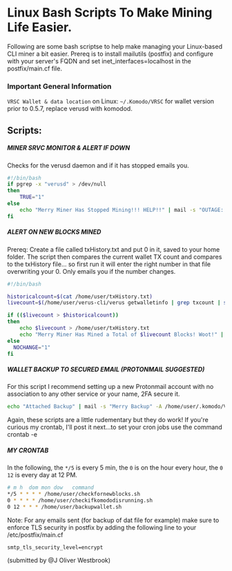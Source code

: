 # Linux Bash Scripts To Make Mining Life Easier.
Following are some bash scriptse to help make managing your Linux-based CLI miner a bit easier. Prereq is to install mailutils (postfix) and configure with your server's FQDN and set inet_interfaces=localhost in the postfix/main.cf file.

### Important General Information
`VRSC Wallet & data location` on Linux: `~/.Komodo/VRSC`
for wallet version prior to 0.5.7, replace verusd with komodod.

## Scripts:
##### MINER SRVC MONITOR & ALERT IF DOWN
Checks for the verusd daemon and if it has stopped emails you.
```bash
#!/bin/bash
if pgrep -x "verusd" > /dev/null
then
    TRUE="1"
else
    echo "Merry Miner Has Stopped Mining!!! HELP!!" | mail -s "OUTAGE: Merry" -a "From: user@yourqualifieddomain.tld" you@youremail.tld
fi
```

##### ALERT ON NEW BLOCKS MINED
Prereq: Create a file called txHistory.txt and put 0 in it, saved to your home folder.
The script then compares the current wallet TX count and compares to the txHistory file...
so first run it will enter the right number in that file overwriting your 0.
Only emails you if the number changes.

```Bash
#!/bin/bash

historicalcount=$(cat /home/user/txHistory.txt)
livecount=$(/home/user/verus-cli/verus getwalletinfo | grep txcount | sed 's/[^0-9]*//g')

if (($livecount > $historicalcount))
then
    echo $livecount > /home/user/txHistory.txt
    echo "Merry Miner Has Mined a Total of $livecount Blocks! Woot!" | mail -s "Merry's Blocks: $livecount" -a "From: user@yourqualifieddomain.tld" you@youremail.tld
else
  NOCHANGE="1"
fi
```

##### WALLET BACKUP TO SECURED EMAIL (PROTONMAIL SUGGESTED)
For this script I recommend setting up a new Protonmail account with no association to any other service or your name, 2FA secure it.
```bash
echo "Attached Backup" | mail -s "Merry Backup" -A /home/user/.komodo/VRSC/wallet.dat -a "From: user@yourfullyqualifieddomain.tld" you@youremail.tld
```
Again, these scripts are a little rudementary but they do work! If you're curious my crontab, I'll post it next...to set your cron jobs use the command crontab -e

##### MY CRONTAB
In the following, the `*/5` is every 5 min, the `0` is on the hour every hour, the `0 12` is every day at 12 PM.
```bash
# m h  dom mon dow   command
*/5 * * * * /home/user/checkfornewblocks.sh
0 * * * * /home/user/checkifkomododisrunning.sh
0 12 * * * /home/user/backupwallet.sh
```
Note: For any emails sent (for backup of dat file for example) make sure to enforce TLS security in postfix by adding the following line to your /etc/postfix/main.cf

`smtp_tls_security_level=encrypt`

(submitted by @J Oliver Westbrook)

